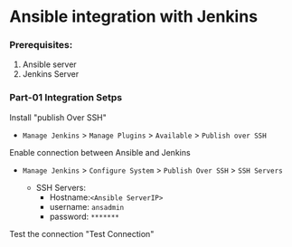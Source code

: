 # Ansible integration with Jenkins

### Prerequisites:
1. Ansible server 
2. Jenkins Server 

### Part-01 Integration Setps

Install "publish Over SSH"
 - `Manage Jenkins` > `Manage Plugins` > `Available` > `Publish over SSH` 

Enable connection between Ansible and Jenkins
- `Manage Jenkins` > `Configure System` > `Publish Over SSH` > `SSH Servers` 

	- SSH Servers:
		- Hostname:`<Ansible ServerIP>`
		- username: `ansadmin`
		- password: `*******`

Test the connection "Test Connection"
